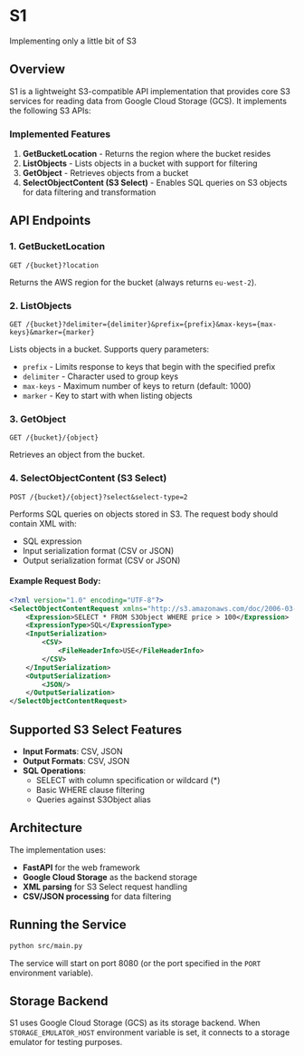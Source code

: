 # S1

Implementing only a little bit of S3

## Overview

S1 is a lightweight S3-compatible API implementation that provides core S3 services for reading data from Google Cloud Storage (GCS). It implements the following S3 APIs:

### Implemented Features

1. **GetBucketLocation** - Returns the region where the bucket resides
2. **ListObjects** - Lists objects in a bucket with support for filtering
3. **GetObject** - Retrieves objects from a bucket
4. **SelectObjectContent (S3 Select)** - Enables SQL queries on S3 objects for data filtering and transformation

## API Endpoints

### 1. GetBucketLocation
```
GET /{bucket}?location
```
Returns the AWS region for the bucket (always returns `eu-west-2`).

### 2. ListObjects
```
GET /{bucket}?delimiter={delimiter}&prefix={prefix}&max-keys={max-keys}&marker={marker}
```
Lists objects in a bucket. Supports query parameters:
- `prefix` - Limits response to keys that begin with the specified prefix
- `delimiter` - Character used to group keys
- `max-keys` - Maximum number of keys to return (default: 1000)
- `marker` - Key to start with when listing objects

### 3. GetObject
```
GET /{bucket}/{object}
```
Retrieves an object from the bucket.

### 4. SelectObjectContent (S3 Select)
```
POST /{bucket}/{object}?select&select-type=2
```
Performs SQL queries on objects stored in S3. The request body should contain XML with:
- SQL expression
- Input serialization format (CSV or JSON)
- Output serialization format (CSV or JSON)

#### Example Request Body:
```xml
<?xml version="1.0" encoding="UTF-8"?>
<SelectObjectContentRequest xmlns="http://s3.amazonaws.com/doc/2006-03-01/">
    <Expression>SELECT * FROM S3Object WHERE price > 100</Expression>
    <ExpressionType>SQL</ExpressionType>
    <InputSerialization>
        <CSV>
            <FileHeaderInfo>USE</FileHeaderInfo>
        </CSV>
    </InputSerialization>
    <OutputSerialization>
        <JSON/>
    </OutputSerialization>
</SelectObjectContentRequest>
```

## Supported S3 Select Features

- **Input Formats**: CSV, JSON
- **Output Formats**: CSV, JSON
- **SQL Operations**: 
  - SELECT with column specification or wildcard (*)
  - Basic WHERE clause filtering
  - Queries against S3Object alias

## Architecture

The implementation uses:
- **FastAPI** for the web framework
- **Google Cloud Storage** as the backend storage
- **XML parsing** for S3 Select request handling
- **CSV/JSON processing** for data filtering

## Running the Service

```bash
python src/main.py
```

The service will start on port 8080 (or the port specified in the `PORT` environment variable).

## Storage Backend

S1 uses Google Cloud Storage (GCS) as its storage backend. When `STORAGE_EMULATOR_HOST` environment variable is set, it connects to a storage emulator for testing purposes.
